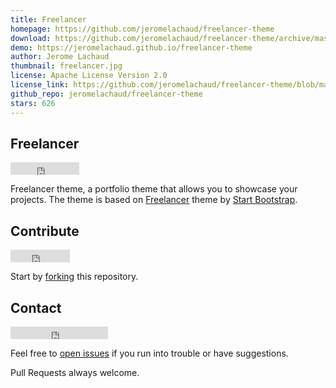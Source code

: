 ```yaml
---
title: Freelancer
homepage: https://github.com/jeromelachaud/freelancer-theme
download: https://github.com/jeromelachaud/freelancer-theme/archive/master.zip
demo: https://jeromelachaud.github.io/freelancer-theme
author: Jerome Lachaud
thumbnail: freelancer.jpg
license: Apache License Version 2.0
license_link: https://github.com/jeromelachaud/freelancer-theme/blob/master/LICENCE
github_repo: jeromelachaud/freelancer-theme
stars: 626
---
```


## Freelancer

<iframe
src="http://ghbtns.com/github-btn.html?user=jeromelachaud&repo=freelancer-theme&type=watch&count=true"
allowtransparency="true" frameborder="0" scrolling="0" width="110"
height="20"></iframe>

Freelancer theme, a portfolio theme that allows you to showcase your
projects. The theme is based on
[Freelancer](http://startbootstrap.com/templates/freelancer/) theme by
[Start Bootstrap](http://startbootstrap.com/).

## Contribute

<iframe
src="http://ghbtns.com/github-btn.html?user=jeromelachaud&repo=freelancer-theme&type=fork&count=true"
allowtransparency="true" frameborder="0" scrolling="0" width="95"
height="20"></iframe>

Start by
[forking](https://github.com/jeromelachaud/freelancer-theme/fork) this
repository.

## Contact

<iframe
src="http://ghbtns.com/github-btn.html?user=jeromelachaud&type=follow"
allowtransparency="true" frameborder="0" scrolling="0" width="156"
height="20"></iframe>

Feel free to [open
issues](https://github.com/jeromelachaud/freelancer-theme/issues/new)
if you run into trouble or have suggestions.

Pull Requests always welcome.
